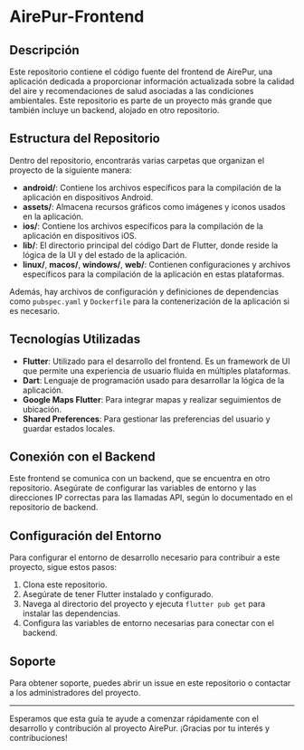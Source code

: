 # AirePur-Frontend

## Descripción

Este repositorio contiene el código fuente del frontend de AirePur, una aplicación dedicada a proporcionar información actualizada sobre la calidad del aire y recomendaciones de salud asociadas a las condiciones ambientales. Este repositorio es parte de un proyecto más grande que también incluye un backend, alojado en otro repositorio.

## Estructura del Repositorio

Dentro del repositorio, encontrarás varias carpetas que organizan el proyecto de la siguiente manera:

- **android/**: Contiene los archivos específicos para la compilación de la aplicación en dispositivos Android.
- **assets/**: Almacena recursos gráficos como imágenes y iconos usados en la aplicación.
- **ios/**: Contiene los archivos específicos para la compilación de la aplicación en dispositivos iOS.
- **lib/**: El directorio principal del código Dart de Flutter, donde reside la lógica de la UI y del estado de la aplicación.
- **linux/**, **macos/**, **windows/**, **web/**: Contienen configuraciones y archivos específicos para la compilación de la aplicación en estas plataformas.

Además, hay archivos de configuración y definiciones de dependencias como `pubspec.yaml` y `Dockerfile` para la contenerización de la aplicación si es necesario.

## Tecnologías Utilizadas

- **Flutter**: Utilizado para el desarrollo del frontend. Es un framework de UI que permite una experiencia de usuario fluida en múltiples plataformas.
- **Dart**: Lenguaje de programación usado para desarrollar la lógica de la aplicación.
- **Google Maps Flutter**: Para integrar mapas y realizar seguimientos de ubicación.
- **Shared Preferences**: Para gestionar las preferencias del usuario y guardar estados locales.

## Conexión con el Backend

Este frontend se comunica con un backend, que se encuentra en otro repositorio. Asegúrate de configurar las variables de entorno y las direcciones IP correctas para las llamadas API, según lo documentado en el repositorio de backend.

## Configuración del Entorno

Para configurar el entorno de desarrollo necesario para contribuir a este proyecto, sigue estos pasos:
1. Clona este repositorio.
2. Asegúrate de tener Flutter instalado y configurado.
3. Navega al directorio del proyecto y ejecuta `flutter pub get` para instalar las dependencias.
4. Configura las variables de entorno necesarias para conectar con el backend.


## Soporte

Para obtener soporte, puedes abrir un issue en este repositorio o contactar a los administradores del proyecto.

---

Esperamos que esta guía te ayude a comenzar rápidamente con el desarrollo y contribución al proyecto AirePur. ¡Gracias por tu interés y contribuciones!

